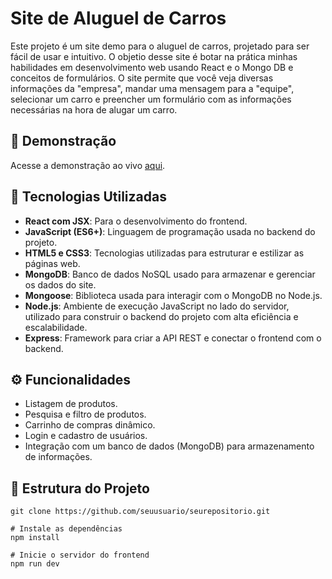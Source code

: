 # Site de Aluguel de Carros

Este projeto é um site demo para o aluguel de carros, projetado para ser fácil de usar e intuitivo. O objetio desse site é botar na prática minhas habilidades em desenvolvimento web usando React e o Mongo DB e conceitos de formulários. O site permite que você veja diversas informações da "empresa", mandar uma mensagem para a "equipe", selecionar um carro e preencher um formulário com as informações necessárias na hora de alugar um carro.

## 📸 Demonstração
Acesse a demonstração ao vivo [aqui](https://zippy-haupia-09ff37.netlify.app).

## 🚀 Tecnologias Utilizadas
- **React com JSX**: Para o desenvolvimento do frontend.
- **JavaScript (ES6+)**: Linguagem de programação usada no backend do projeto.
- **HTML5 e CSS3**: Tecnologias utilizadas para estruturar e estilizar as páginas web.
- **MongoDB**: Banco de dados NoSQL usado para armazenar e gerenciar os dados do site.
- **Mongoose**: Biblioteca usada para interagir com o MongoDB no Node.js.
- **Node.js**: Ambiente de execução JavaScript no lado do servidor, utilizado para construir o backend do projeto com alta eficiência e escalabilidade.
- **Express**: Framework para criar a API REST e conectar o frontend com o backend.

## ⚙️ Funcionalidades

- Listagem de produtos.
- Pesquisa e filtro de produtos.
- Carrinho de compras dinâmico.
- Login e cadastro de usuários.
- Integração com um banco de dados (MongoDB) para armazenamento de informações.

## 📂 Estrutura do Projeto
``` 
git clone https://github.com/seuusuario/seurepositorio.git

# Instale as dependências
npm install

# Inicie o servidor do frontend
npm run dev
